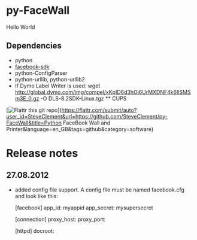 
py-FaceWall
===========

Hello World

Dependencies
------------

* python
* [facebook-sdk](https://github.com/pythonforfacebook/facebook-sdk)
* python-ConfigParser
* python-urllib, python-urllib2
* If Dymo Label Writer is used: wget http://global.dymo.com/img/compel/xKpID6d3hOi6UrMXDNF4k6IlSMSm3E_0.gz -O DLS-8.2SDK-Linux.tgz
** CUPS


[![Flattr this git repo](http://api.flattr.com/button/flattr-badge-large.png)](https://flattr.com/submit/auto?user_id=SteveClement&url=https://github.com/SteveClement/py-FaceWall&title=Python FaceBook Wall and Printer&language=en_GB&tags=github&category=software) 

Release notes
=============

27.08.2012
----------

* added config file support. 
A config file must be named facebook.cfg and look like this:

	[facebook]
	app_id: myappid
	app_secret: mysupersecret
	
	[connection]
	proxy_host:
	proxy_port:
	
	[httpd]
	docroot:
